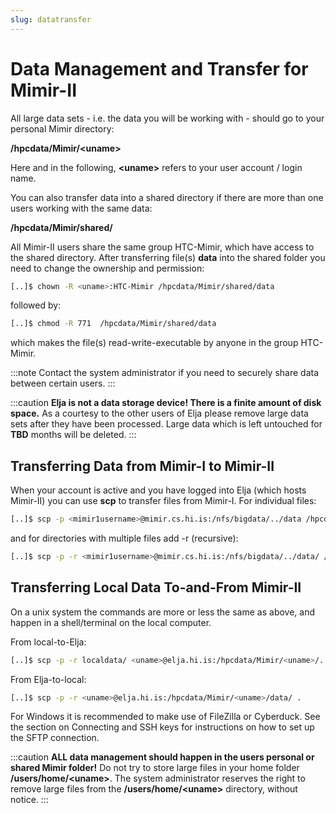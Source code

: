 ```yaml
---
slug: datatransfer
---
```


# Data Management and Transfer for Mimir-II

All large data sets - i.e. the data you will be working with - should go to your 
personal Mimir directory: 

**/hpcdata/Mimir/<uname\>**

Here and in the following, **<uname\>** refers to your user account / login name. 

You can also transfer data into a shared directory if 
there are more than one users working with the same data: 

**/hpcdata/Mimir/shared/**

All Mimir-II users share the same group HTC-Mimir, which have access to the shared directory. 
After transferring file(s) **data** into the shared folder you need to change 
the ownership and permission:

```bash
[..]$ chown -R <uname>:HTC-Mimir /hpcdata/Mimir/shared/data
```

followed by:

```bash
[..]$ chmod -R 771  /hpcdata/Mimir/shared/data
```

which makes the file(s) read-write-executable by anyone in the group HTC-Mimir.

:::note
Contact the system administrator if you need to securely share data between certain users.
:::

:::caution
**Elja is not a data storage device! There is a finite amount of disk space.** 
As a courtesy to the other users of Elja please remove large data sets after they have been 
processed. Large data which is left untouched for **TBD** months will be deleted.
:::

## Transferring Data from Mimir-I to Mimir-II

When your account is active and you have logged into Elja 
(which hosts Mimir-II) you can use **scp** to transfer files from Mimir-I. 
For individual files:

```bash
[..]$ scp -p <mimir1username>@mimir.cs.hi.is:/nfs/bigdata/../data /hpcdata/Mimir/<uname>/.
```

and for directories with multiple files add -r (recursive):

```bash
[..]$ scp -p -r <mimir1username>@mimir.cs.hi.is:/nfs/bigdata/../data/ /hpcdata/Mimir/<uname>/.
```

## Transferring Local Data To-and-From Mimir-II 

On a unix system the commands are more or less the same as above, and happen in a 
shell/terminal on the local computer.

From local-to-Elja:

```bash
[..]$ scp -p -r localdata/ <uname>@elja.hi.is:/hpcdata/Mimir/<uname>/.
```

From Elja-to-local:

```bash
[..]$ scp -p -r <uname>@elja.hi.is:/hpcdata/Mimir/<uname>/data/ .
```

For Windows it is recommended to make use of FileZilla or Cyberduck. 
See the section on Connecting and SSH keys for instructions on how to set up the SFTP connection.

:::caution
**ALL data management should happen in the users personal or shared Mimir folder!** 
Do not try to store large files in your home folder **/users/home/<uname\>**. 
The system administrator reserves the right to remove large files from the 
**/users/home/<uname\>** directory, without notice. 
:::
